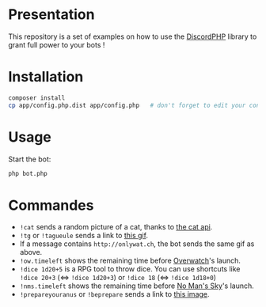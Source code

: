 Presentation
=

This repository is a set of examples on how to use the [DiscordPHP](https://github.com/teamreflex/DiscordPHP) library to grant full power to your bots !

Installation
=

```bash
composer install
cp app/config.php.dist app/config.php   # don't forget to edit your configuration
```

Usage
=

Start the bot:
```bash
php bot.php
```

Commandes
=

- `!cat` sends a random picture of a cat, thanks to [the cat api](http://thecatapi.com).
- `!tg` or `!tagueule` sends a link to [this gif](http://i.imgur.com/3CKPQ4W.gif).
- If a message contains `http://onlywat.ch`, the bot sends the same gif as above.
- `!ow.timeleft` shows the remaining time before [Overwatch](https://playoverwatch.com/en-us/)'s launch.
- `!dice 1d20+5` is a RPG tool to throw dice. You can use shortcuts like `!dice 20+3` (⇔ `!dice 1d20+3`) or `!dice 18` (⇔ `!dice 1d18+0`)
- `!nms.timeleft` shows the remaining time before [No Man's Sky](http://www.no-mans-sky.com/)'s launch.
- `!prepareyouranus` or `!beprepare` sends a link to [this image](http://memestorage.com/_nw/22/79844313.jpg).